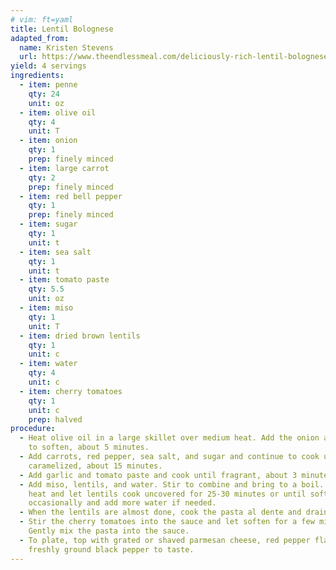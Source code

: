 ```yaml
---
# vim: ft=yaml
title: Lentil Bolognese
adapted_from:
  name: Kristen Stevens
  url: https://www.theendlessmeal.com/deliciously-rich-lentil-bolognese/
yield: 4 servings
ingredients:
  - item: penne
    qty: 24
    unit: oz
  - item: olive oil
    qty: 4
    unit: T
  - item: onion
    qty: 1
    prep: finely minced
  - item: large carrot
    qty: 2
    prep: finely minced
  - item: red bell pepper
    qty: 1
    prep: finely minced
  - item: sugar
    qty: 1
    unit: t
  - item: sea salt
    qty: 1
    unit: t
  - item: tomato paste
    qty: 5.5
    unit: oz
  - item: miso
    qty: 1
    unit: T
  - item: dried brown lentils
    qty: 1
    unit: c
  - item: water
    qty: 4
    unit: c
  - item: cherry tomatoes
    qty: 1
    unit: c
    prep: halved
procedure:
  - Heat olive oil in a large skillet over medium heat. Add the onion and cook
    to soften, about 5 minutes.
  - Add carrots, red pepper, sea salt, and sugar and continue to cook until
    caramelized, about 15 minutes.
  - Add garlic and tomato paste and cook until fragrant, about 3 minutes.
  - Add miso, lentils, and water. Stir to combine and bring to a boil. Reduce
    heat and let lentils cook uncovered for 25-30 minutes or until soft. Stir
    occasionally and add more water if needed.
  - When the lentils are almost done, cook the pasta al dente and drain.
  - Stir the cherry tomatoes into the sauce and let soften for a few minutes.
    Gently mix the pasta into the sauce.
  - To plate, top with grated or shaved parmesan cheese, red pepper flakes, and
    freshly ground black pepper to taste.
---
```

